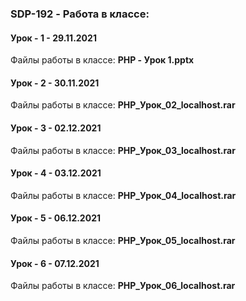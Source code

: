 ### SDP-192 - Работа в классе:

#### Урок - 1 - 29.11.2021 
Файлы работы в классе: **PHP - Урок 1.pptx**


#### Урок - 2 - 30.11.2021 
Файлы работы в классе: **PHP_Урок_02_localhost.rar**


#### Урок - 3 - 02.12.2021 
Файлы работы в классе: **PHP_Урок_03_localhost.rar**


#### Урок - 4 - 03.12.2021 
Файлы работы в классе: **PHP_Урок_04_localhost.rar**


#### Урок - 5 - 06.12.2021 
Файлы работы в классе: **PHP_Урок_05_localhost.rar**


#### Урок - 6 - 07.12.2021 
Файлы работы в классе: **PHP_Урок_06_localhost.rar**



